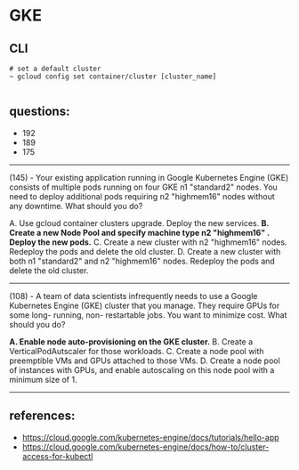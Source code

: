 # GKE

## CLI

```
# set a default cluster
~ gcloud config set container/cluster [cluster_name]


```

## questions:

- 192
- 189
- 175

---

(145) - Your existing application running in Google Kubernetes Engine (GKE) consists of multiple pods running on four GKE n1 "standard2" nodes. You need to deploy additional pods requiring n2 "highmem16" nodes without any downtime. What should you do?

A. Use gcloud container clusters upgrade. Deploy the new services.
**B. Create a new Node Pool and specify machine type n2 "highmem16" . Deploy the new pods.**
C. Create a new cluster with n2 "highmem16" nodes. Redeploy the pods and delete the old cluster.
D. Create a new cluster with both n1 "standard2" and n2 "highmem16" nodes. Redeploy the pods and delete the old cluster.

---

(108) - A team of data scientists infrequently needs to use a Google Kubernetes Engine (GKE) cluster that you manage. They require GPUs for some long- running, non- restartable jobs. You want to minimize cost. What should you do?

**A. Enable node auto-provisioning on the GKE cluster.**
B. Create a VerticalPodAutscaler for those workloads.
C. Create a node pool with preemptible VMs and GPUs attached to those VMs.
D. Create a node pool of instances with GPUs, and enable autoscaling on this node pool with a minimum size of 1.

---

## references:

- https://cloud.google.com/kubernetes-engine/docs/tutorials/hello-app
- https://cloud.google.com/kubernetes-engine/docs/how-to/cluster-access-for-kubectl